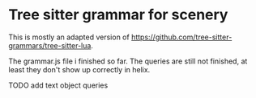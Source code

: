 # Tree sitter grammar for scenery
This is mostly an adapted version of https://github.com/tree-sitter-grammars/tree-sitter-lua.

The grammar.js file i finished so far. The queries are still not finished, at least they don't
show up correctly in helix.

TODO add text object queries
